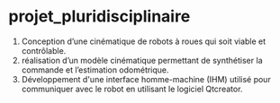 # projet_pluridisciplinaire
1. Conception d’une cinématique de robots à roues qui soit viable 
et contrôlable.
2. réalisation d’un modèle cinématique permettant de synthétiser
 la commande et l’estimation odométrique.
3. Développement d'une interface homme-machine (IHM) utilisé pour 
communiquer avec le robot en utilisant le logiciel Qtcreator.
